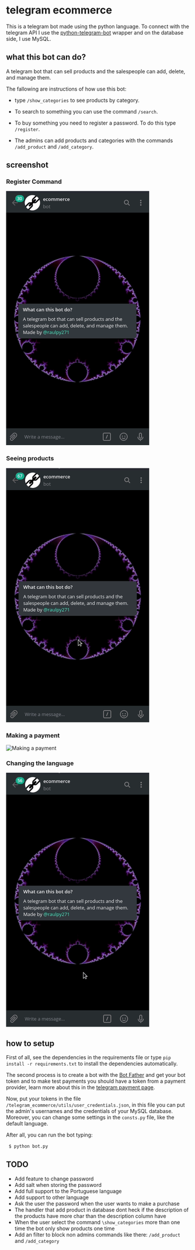 # telegram ecommerce

This is a telegram bot made using the python language. To connect with the telegram API I use the [python-telegram-bot](https://python-telegram-bot.org/) wrapper and on the database side, I use MySQL.

## what this bot can do?

A telegram bot that can sell products and the salespeople can add, delete, and manage them. 

The fallowing are instructions of how use this bot:

 - type `/show_categories` to see products by category.

 - To search to something you can use the command `/search`.

 - To buy something you need to register a password. To do this type `/register`.

 - The admins can add products and categories with the commands `/add_product` and `/add_category`. 

## screenshot

### Register Command

![Using the register command](/assets/register_command.gif)

### Seeing products

![Seeing products](/assets/show_categories_command.gif)

### Making a payment

![Making a payment](/assets/payment.gif)

### Changing the language

![Changing the language used](/assets/changing_the_language.gif)

## how to setup

First of all, see the dependencies in the requirements file or type `pip install -r requirements.txt` to install the dependencies automatically.

The second process is to create a bot with the [Bot Father](https://core.telegram.org/bots#6-botfather) and get your bot token and to make test payments you should have a token from a payment provider, learn more about this in the [telegram payment page](https://core.telegram.org/bots/payments).

Now, put your tokens in the file `/telegram_ecommerce/utils/user_credentials.json`, in this file you can put the admin's usernames and the credentials of your MySQL database. Moreover, you can change some settings in the `consts.py` file, like the default language.

After all, you can run the bot typing:

```sh
 $ python bot.py
```

## TODO

 - Add feature to change password
 - Add salt when storing the password
 - Add full support to the Portuguese language 
 - Add support to other language
 - Ask the user the password when the user wants to make a purchase
 - The handler that add product in database dont heck if the description of the products have more char than the description column have
 - When the user select the command `\show_categories` more than one time the bot only show products one time
 - Add an filter to block non admins commands like there: `/add_product` and `/add_category`


